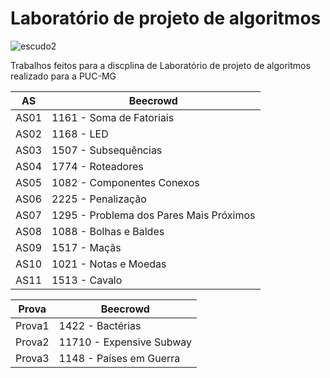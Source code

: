 # Laboratório de projeto de algoritmos
![escudo2](https://img.shields.io/badge/license-MIT-green)

Trabalhos feitos para a discplina de Laboratório de projeto de algoritmos realizado para a PUC-MG

|    AS    |    Beecrowd   |  
|----------|---------------|
|   AS01   |  1161 - Soma de Fatoriais |
|   AS02   |  1168 - LED  | 
|   AS03   |  1507 - Subsequências | 
|   AS04   |  1774 - Roteadores |
|   AS05   |  1082 - Componentes Conexos   | 
|   AS06   |  2225 - Penalização | 
|   AS07   |  1295 - Problema dos Pares Mais Próximos |
|   AS08   |  1088 - Bolhas e Baldes   | 
|   AS09   |  1517 - Maçãs | 
|   AS10   |  1021 - Notas e Moedas |
|   AS11   |  1513 - Cavalo   | 


|  Prova  |    Beecrowd   |  
|---------|---------------|
| Prova1  |  1422 - Bactérias |
| Prova2  |  11710 - Expensive Subway  | 
| Prova3  |  1148 - Países em Guerra | 


